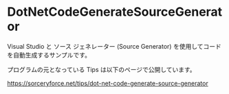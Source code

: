# DotNetCodeGenerateSourceGenerator
Visual Studio と ソース ジェネレーター (Source Generator) を使用してコードを自動生成するサンプルです。

プログラムの元となっている Tips は以下のページで公開しています。

https://sorceryforce.net/tips/dot-net-code-generate-source-generator
